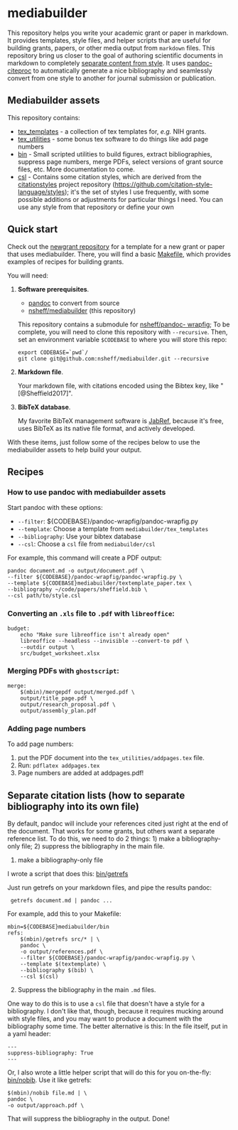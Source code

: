 # mediabuilder

This repository helps you write your academic grant or paper in markdown. It
provides templates, style files, and helper scripts that are useful for building
grants, papers, or other media output from `markdown` files. This repository
bring us closer to the goal of authoring scientific documents in markdown to
completely [separate content from
style](http://databio.org/posts/markdown_style.html). It uses [pandoc-
citeproc](https://github.com/jgm/pandoc-citeproc) to automatically generate a
nice bibliography and seamlessly convert from one style to another for journal
submission or publication.

## Mediabuilder assets

This repository contains:

* [tex_templates](/tex_templates) - a collection of tex templates for, *e.g.*
  NIH grants.
* [tex_utilities](/tex_utilities) - some bonus tex software to do things like
  add page numbers
* [bin](/bin) - Small scripted utilities to build figures, extract
  bibliographies, suppress page numbers, merge PDFs, select versions of grant
  source files, etc. More documentation to come.
* [csl](/csl) - Contains some citation styles, which are derived from the
  [citationstyles](http://citationstyles.org/) project repository
  (https://github.com/citation-style-language/styles); it's the set of styles I
  use frequently, with some possible additions or adjustments for particular
  things I need. You can use any style from that repository or define your own

## Quick start

Check out the [newgrant repository](https://github.com/nsheff/newgrant) for a
template for a new grant or paper that uses mediabuilder. There, you will find a
basic [Makefile](https://github.com/nsheff/newgrant/blob/master/Makefile), which
provides examples of recipes for building grants.

You will need:

1. **Software prerequisites**.

	* [pandoc](https://pandoc.org/) to convert from source
	* [nsheff/mediabuilder](http://github.com/nsheff/mediabuilder) (this repository)

	This repository contains a submodule for [nsheff/pandoc-
	wrapfig](http://github.com/nsheff/pandoc-wrapfig); To be complete, you will
	need to clone this repository with `--recursive`. Then, set an environment
	variable `$CODEBASE` to where you will store this repo:

	```
	export CODEBASE=`pwd`/
	git clone git@github.com:nsheff/mediabuilder.git --recursive
	```

2. **Markdown file**. 

	Your markdown file, with citations encoded using the Bibtex key, like
	"[@Sheffield2017]".

3. **BibTeX database**. 

	My favorite BibTeX management software is [JabRef](http://www.jabref.org),
	because it's free, uses BibTeX as its native file format, and actively
	developed.

With these items, just follow some of the recipes below to use the mediabuilder
assets to help build your output.

## Recipes

### How to use pandoc with mediabuilder assets

Start pandoc with these options:

* `--filter`: ${CODEBASE}/pandoc-wrapfig/pandoc-wrapfig.py
* `--template`: Choose a template from `mediabuilder/tex_templates`
* `--bibliography`: Use your bibtex database
* `--csl`: Choose a `csl` file from `mediabuilder/csl`

For example, this command will create a PDF output:

```
pandoc document.md -o output/document.pdf \
--filter ${CODEBASE}/pandoc-wrapfig/pandoc-wrapfig.py \
--template ${CODEBASE}mediabuilder/textemplate_paper.tex \
--bibliography ~/code/papers/sheffield.bib \
--csl path/to/style.csl
```


### Converting an `.xls` file to `.pdf` with `libreoffice`:

```{Makefile}
budget:
	echo "Make sure libreoffice isn't already open"
	libreoffice --headless --invisible --convert-to pdf \
	--outdir output \
	src/budget_worksheet.xlsx
```

### Merging PDFs with `ghostscript`:

```
merge:
	$(mbin)/mergepdf output/merged.pdf \
	output/title_page.pdf \
	output/research_proposal.pdf \
	output/assembly_plan.pdf
```

### Adding page numbers

To add page numbers:

1. put the PDF document into the `tex_utilities/addpages.tex` file.
2. Run: `pdflatex addpages.tex`
3. Page numbers are added at addpages.pdf!


## Separate citation lists (how to separate bibliography into its own file)

By default, pandoc will include your references cited just right at the end of
the document. That works for some grants, but others want a separate reference
list. To do this, we need to do 2 things: 1) make a bibliography-only file; 2)
suppress the bibliography in the main file.


1. make a bibliography-only file

I wrote a script that does this: [bin/getrefs](bin/getrefs)

Just run getrefs on your markdown files, and pipe the results pandoc:

``` getrefs document.md | pandoc ...```

For example, add this to your Makefile:

```
mbin=${CODEBASE}mediabuilder/bin
refs:
	$(mbin)/getrefs src/* | \
	pandoc \
	-o output/references.pdf \
	--filter ${CODEBASE}/pandoc-wrapfig/pandoc-wrapfig.py \
	--template $(textemplate) \
	--bibliography $(bib) \
	--csl $(csl)
```


2. Suppress the bibliography in the main `.md` files. 

One way to do this is to use a `csl` file that doesn't have a style for a
bibliography. I don't like that, though, because it requires mucking around with
style files, and you may want to produce a document with the bibliography some
time. The better alternative is this: In the file itself, put in a yaml header:

```{yaml}
---
suppress-bibliography: True	
---
```

Or, I also wrote a little helper script that will do this for you on-the-fly:
[bin/nobib](bin/nobib). Use it like getrefs:
```
$(mbin)/nobib file.md | \
pandoc \
-o output/approach.pdf \
```

That will suppress the bibliography in the output. Done!


